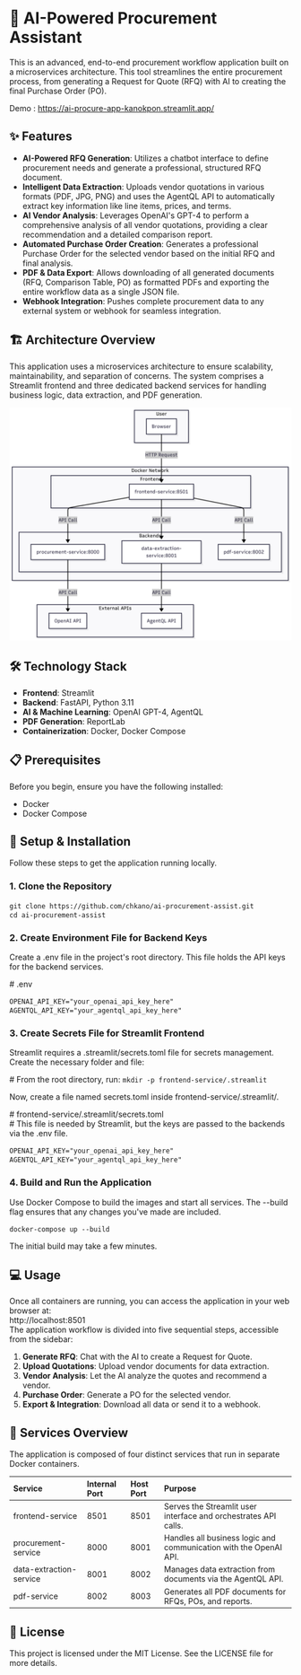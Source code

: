 # **🤖 AI-Powered Procurement Assistant**

This is an advanced, end-to-end procurement workflow application built on a microservices architecture. This tool streamlines the entire procurement process, from generating a Request for Quote (RFQ) with AI to creating the final Purchase Order (PO).

Demo : https://ai-procure-app-kanokpon.streamlit.app/

## **✨ Features**

* **AI-Powered RFQ Generation**: Utilizes a chatbot interface to define procurement needs and generate a professional, structured RFQ document.  
* **Intelligent Data Extraction**: Uploads vendor quotations in various formats (PDF, JPG, PNG) and uses the AgentQL API to automatically extract key information like line items, prices, and terms.  
* **AI Vendor Analysis**: Leverages OpenAI's GPT-4 to perform a comprehensive analysis of all vendor quotations, providing a clear recommendation and a detailed comparison report.  
* **Automated Purchase Order Creation**: Generates a professional Purchase Order for the selected vendor based on the initial RFQ and final analysis.  
* **PDF & Data Export**: Allows downloading of all generated documents (RFQ, Comparison Table, PO) as formatted PDFs and exporting the entire workflow data as a single JSON file.  
* **Webhook Integration**: Pushes complete procurement data to any external system or webhook for seamless integration.

## **🏗️ Architecture Overview**

This application uses a microservices architecture to ensure scalability, maintainability, and separation of concerns. The system comprises a Streamlit frontend and three dedicated backend services for handling business logic, data extraction, and PDF generation.

![Architecture Diagram](./assets/architecture_diagram.png)
## **🛠️ Technology Stack**

* **Frontend**: Streamlit  
* **Backend**: FastAPI, Python 3.11  
* **AI & Machine Learning**: OpenAI GPT-4, AgentQL  
* **PDF Generation**: ReportLab  
* **Containerization**: Docker, Docker Compose

## **📋 Prerequisites**

Before you begin, ensure you have the following installed:

* Docker  
* Docker Compose

## **🚀 Setup & Installation**

Follow these steps to get the application running locally.

### **1\. Clone the Repository**
```
git clone https://github.com/chkano/ai-procurement-assist.git 
cd ai-procurement-assist
```

### **2\. Create Environment File for Backend Keys**

Create a .env file in the project's root directory. This file holds the API keys for the backend services.

\# .env  
```
OPENAI_API_KEY="your_openai_api_key_here"  
AGENTQL_API_KEY="your_agentql_api_key_here"
```

### **3\. Create Secrets File for Streamlit Frontend**

Streamlit requires a .streamlit/secrets.toml file for secrets management. Create the necessary folder and file:

\# From the root directory, run: 
`mkdir -p frontend-service/.streamlit`

Now, create a file named secrets.toml inside frontend-service/.streamlit/.

\# frontend-service/.streamlit/secrets.toml  
\# This file is needed by Streamlit, but the keys are passed to the backends via the .env file.  
```
OPENAI_API_KEY="your_openai_api_key_here"  
AGENTQL_API_KEY="your_agentql_api_key_here"
```

### **4\. Build and Run the Application**

Use Docker Compose to build the images and start all services. The \--build flag ensures that any changes you've made are included.
```
docker-compose up --build
```
The initial build may take a few minutes.

## **💻 Usage**

Once all containers are running, you can access the application in your web browser at:  
http://localhost:8501  
The application workflow is divided into five sequential steps, accessible from the sidebar:

1. **Generate RFQ**: Chat with the AI to create a Request for Quote.  
2. **Upload Quotations**: Upload vendor documents for data extraction.  
3. **Vendor Analysis**: Let the AI analyze the quotes and recommend a vendor.  
4. **Purchase Order**: Generate a PO for the selected vendor.  
5. **Export & Integration**: Download all data or send it to a webhook.

## **🧩 Services Overview**

The application is composed of four distinct services that run in separate Docker containers.

| Service | Internal Port | Host Port | Purpose |
| :---- | :---- | :---- | :---- |
| frontend-service | 8501 | 8501 | Serves the Streamlit user interface and orchestrates API calls. |
| procurement-service | 8000 | 8001 | Handles all business logic and communication with the OpenAI API. |
| data-extraction-service | 8001 | 8002 | Manages data extraction from documents via the AgentQL API. |
| pdf-service | 8002 | 8003 | Generates all PDF documents for RFQs, POs, and reports. |

## **📄 License**

This project is licensed under the MIT License. See the LICENSE file for more details.
